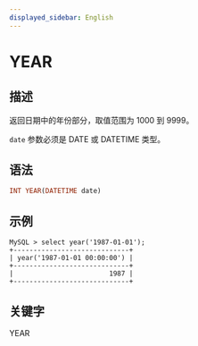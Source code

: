 ```yaml
---
displayed_sidebar: English
---
```


# YEAR

## 描述

返回日期中的年份部分，取值范围为 1000 到 9999。

`date` 参数必须是 DATE 或 DATETIME 类型。

## 语法

```Haskell
INT YEAR(DATETIME date)
```

## 示例

```Plain
MySQL > select year('1987-01-01');
+-----------------------------+
| year('1987-01-01 00:00:00') |
+-----------------------------+
|                        1987 |
+-----------------------------+
```

## 关键字

YEAR